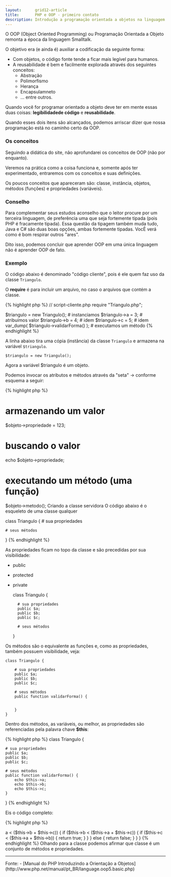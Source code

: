 ```yaml
---
layout:      grid12-article
title:       PHP e OOP - primeiro contato
description: Introdução a programação orientada a objetos na linguagem PHP
---
```



O OOP (Object Oriented Programming) ou Programação Orientada a Objeto remonta a época da linguagem Smalltalk.

O objetivo era (e ainda é) auxiliar a codificação da seguinte forma:

- Com objetos, o código fonte tende a ficar mais legível para humanos.
- A reusabilidade é bem e facilmente explorada através dos seguintes conceitos:
  - Abstração
  - Polimorfismo
  - Herança
  - Encapsulamneto
  - ... entre outros.

Quando você for programar orientado a objeto deve ter em mente essas duas coisas: __legibilidadede código__ e __reusabilidade__.

Quando esses dois itens são alcançados, podemos arriscar dizer que nossa programação está no caminho certo da OOP.



### Os conceitos

Seguindo a didática do site, não aprofundarei os conceitos de OOP (não por enquanto).

Veremos na prática como a coisa funciona e, somente após ter experimentado, entraremos com os conceitos e suas definições.

Os poucos conceitos que apareceram são: classe, instância, objetos, métodos (funções) e propriedades (variáveis).



### Conselho

Para complementar seus estudos aconselho que o leitor procure por um terceira linguagem, de preferência uma que seja 
fortemente tipada (pois PHP é fracamente tipada). Essa questão da tipagem também muda tudo, Java e C# são duas boas 
opções, ambas fortemente tipadas. VocẼ verá como é bom respirar outros "ares".

Dito isso, podemos concluir que aprender OOP em uma única linguagem não é aprender OOP de fato.


### Exemplo

O código abaixo é denominado "código cliente", pois é ele quem faz uso da classe `Triangulo`.

O __require__ é para incluir um arquivo, no caso o arquivos que contém a classe.


{% highlight php %}
// script-cliente.php
require "Triangulo.php";

$triangulo = new Triangulo();               # instanciamos
$triangulo->a = 3;                          # atribuímos valor
$triangulo->b = 4;                          # idem
$triangulo->c = 5;                          # idem
var_dump(  $triangulo->validarForma()  );   # executamos um método
{% endhighlight %}

A linha abaixo tira uma cópia (instância) da classe `Triangulo` e armazena na variável `$triangulo`.

    $triangulo = new Triangulo();

Agora a variável $triangulo é um objeto.

Podemos invocar os atributos e métodos através da "seta" -> conforme esquema a seguir:

{% highlight php %}
# armazenando um valor
$objeto->propriedade = 123;

# buscando o valor
echo $objeto->propriedade;

# executando um método (uma função)
$objeto->metodo();
Criando a classe servidora
O código abaixo é o esqueleto de uma classe qualquer

class Triangulo {
    # sua propriedades

    # seus métodos
}
{% endhighlight %}

As propriedades ficam no topo da classe e são precedidas por sua visibilidade:

- public
- protected
- private

    class Triangulo {

        # sua propriedades
        public $a;
        public $b;
        public $c;

        # seus métodos
    }


Os métodos são o equivalente as funções e, como as propriedades, também possuem visibilidade, veja:

    class Triangulo {

        # sua propriedades
        public $a;
        public $b;
        public $c;

        # seus métodos
        public function validarForma() {


        }
    }

Dentro dos métodos, as variáveis, ou melhor, as propriedades são referenciadas pela palavra chave __$this__:

{% highlight php %}
class Triangulo {

    # sua propriedades
    public $a;
    public $b;
    public $c;

    # seus métodos
    public function validarForma() {
        echo $this->a;
        echo $this->b;
        echo $this->c;
    }
}
{% endhighlight %}

Eis o código completo:


{% highlight php %}
<?php
// Triangulo.php

class Triangulo {

    public $a;
    public $b;
    public $c;

    /**
     * Função que valida se a forma é realmente um triângulo
     * fundamentado na afirmação de que "cada lado deve ser menor
     * que a soma dos outros 2 lados".
     */
    public function validarForma() {
        if ($this->a < ($this->b + $this->c)) {
            if ($this->b < ($this->a + $this->c)) {
                if ($this->c < ($this->a + $this->b)) {
                    return true;
                }
            }
        } else {
            return false;
        }
    }
}
{% endhighlight %}

Olhando para a classe podemos afirmar que classe é um conjunto de métodos e propriedades.

<hr>
Fonte:
- [Manual do PHP Introduzindo a Orientação a Objetos](http://www.php.net/manual/pt_BR/language.oop5.basic.php)